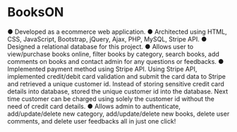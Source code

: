 # BooksON

● Developed as a ecommerce web application.
● Architected using HTML, CSS, JavaScript, Bootstrap, jQuery, Ajax, PHP, MySQL, Stripe API.
● Designed a relational database for this project.
● Allows user to view/purchase books online, filter books by category, search books, add comments on books
and contact admin for any questions or feedbacks.
● Implemented payment method using Stripe API. Using Stripe API, implemented credit/debit card validation
and submit the card data to Stripe and retrieved a unique customer id. Instead of storing sensitive credit card details into database, stored the unique customer id into the database. Next time customer can be charged using solely the customer id without the need of credit card details.
● Allows admin to authenticate, add/update/delete new category, add/update/delete new books, delete user comments, and delete user feedbacks all in just one click!